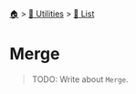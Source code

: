 <!--startTocHeader-->
[🏠](../../README.md) > [🔧 Utilities](../README.md) > [🧺 List](README.md)
# Merge
<!--endTocHeader-->

> TODO: Write about `Merge`.

<!--startTocSubtopic-->
<!--endTocSubtopic-->